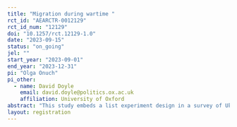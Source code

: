 ```yaml
---
title: "Migration during wartime "
rct_id: "AEARCTR-0012129"
rct_id_num: "12129"
doi: "10.1257/rct.12129-1.0"
date: "2023-09-15"
status: "on_going"
jel: ""
start_year: "2023-09-01"
end_year: "2023-12-31"
pi: "Olga Onuch"
pi_other:
  - name: David Doyle
    email: david.doyle@politics.ox.ac.uk
    affiliation: University of Oxford
abstract: "This study embeds a list experiment design in a survey of Ukraine’s population to study the proportion of people who would be willing to move abroad."
layout: registration
---
```


